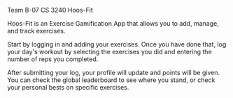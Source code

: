 Team B-07 CS 3240 Hoos-Fit

Hoos-Fit is an Exercise Gamification App that allows you to add, manage, and track exercises.

Start by logging in and adding your exercises. Once you have done that, log your day's workout by selecting the exercises you did and entering the number of reps you completed.

After submitting your log, your profile will update and points will be given. You can check the global leaderboard to see where you stand, or check your personal bests on
specific exercises.
